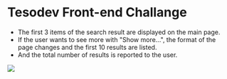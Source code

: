 # Tesodev Front-end Challange

  - The first 3 items of the search result are displayed on the main page.
  - If the user wants to see more with "Show more...", the format of the page changes and the first 10 results are listed.
  - And the total number of results is reported to the user.

<img src="https://media.giphy.com/media/DHLNRsKZirwFQrkIoB/giphy.gif">
